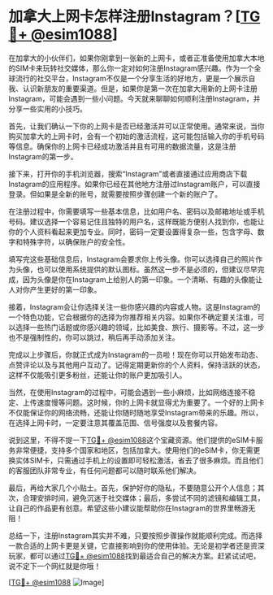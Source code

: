 # 加拿大上网卡怎样注册Instagram？[[TG💪+ @esim1088](https://t.me/s/esim1088)]

在加拿大的小伙伴们，如果你刚拿到一张新的上网卡，或者正准备使用加拿大本地的SIM卡来玩转社交媒体，那么你一定对如何注册Instagram感兴趣。作为一个全球流行的社交平台，Instagram不仅是一个分享生活的好地方，更是一个展示自我、认识新朋友的重要渠道。但是，如果你是第一次在加拿大用新的上网卡注册Instagram，可能会遇到一些小问题。今天就来聊聊如何顺利注册Instagram，并分享一些实用的小技巧。

首先，让我们确认一下你的上网卡是否已经激活并可以正常使用。通常来说，当你购买加拿大的上网卡时，会有一个初始的激活流程，这可能包括输入你的手机号码等信息。确保你的上网卡已经成功激活并且有可用的数据流量，这是注册Instagram的第一步。

接下来，打开你的手机浏览器，搜索“Instagram”或者直接通过应用商店下载Instagram的应用程序。如果你已经在其他地方注册过Instagram账户，可以直接登录。但如果是全新的账号，就需要按照步骤创建一个新的账户了。

在注册过程中，你需要填写一些基本信息，比如用户名、密码以及邮箱地址或手机号码。建议选择一个容易记住且独特的用户名，这样既能方便别人找到你，也能让你的个人资料看起来更加专业。同时，密码一定要设置得复杂一些，包含字母、数字和特殊字符，以确保账户的安全性。

填写完这些基础信息后，Instagram会要求你上传头像。你可以选择自己的照片作为头像，也可以使用系统提供的默认图标。虽然这一步不是必须的，但建议尽早完成，因为头像是你在Instagram上给别人的第一印象。一个清晰、有趣的头像能让人对你产生更好的第一印象。

接着，Instagram会让你选择关注一些你感兴趣的内容或人物。这是Instagram的一个特色功能，它会根据你的选择为你推荐相关内容。如果你不确定要关注谁，可以选择一些热门话题或你感兴趣的领域，比如美食、旅行、摄影等。不过，这一步也不是强制性的，你可以跳过，稍后再手动添加关注。

完成以上步骤后，你就正式成为Instagram的一员啦！现在你可以开始发布动态、点赞评论以及与其他用户互动了。记得定期更新你的个人资料，保持活跃的状态，这样不仅能吸引更多粉丝，还能让你的账户更加吸引人。

当然，在使用Instagram的过程中，可能会遇到一些小麻烦，比如网络连接不稳定、上传速度慢等问题。这时候，你的上网卡就显得尤为重要了。一个好的上网卡不仅能保证你的网络流畅，还能让你随时随地享受Instagram带来的乐趣。所以，在选择上网卡时，一定要注意其覆盖范围、信号强度以及套餐内容。

说到这里，不得不提一下[TG💪+ @esim1088](https://t.me/s/esim1088)这个宝藏资源。他们提供的eSIM卡服务非常便捷，支持多个国家和地区，包括加拿大。使用他们的eSIM卡，你无需更换实体SIM卡，只需通过手机上的设置即可轻松激活，省去了很多麻烦。而且他们的客服团队非常专业，有任何问题都可以随时联系他们解决。

最后，再给大家几个小贴士。首先，保护好你的隐私，不要随意公开个人信息；其次，合理安排时间，避免沉迷于社交媒体；最后，多尝试不同的滤镜和编辑工具，让自己的作品更有创意。希望这些小建议能帮助你在Instagram的世界里畅游无阻！

总结一下，注册Instagram其实并不难，只要按照步骤操作就能顺利完成。而选择一款合适的上网卡更是关键，它直接影响到你的使用体验。无论是初学者还是资深玩家，都可以通过[TG💪+ @esim1088](https://t.me/s/esim1088)找到最适合自己的解决方案。赶紧试试吧，说不定下一个网红就是你哦！

[[TG💪+ @esim1088](https://t.me/s/esim1088) ![Image](https://i.postimg.cc/4NQfJmqS/Snipaste-2025-05-13-00-14-12.png)]